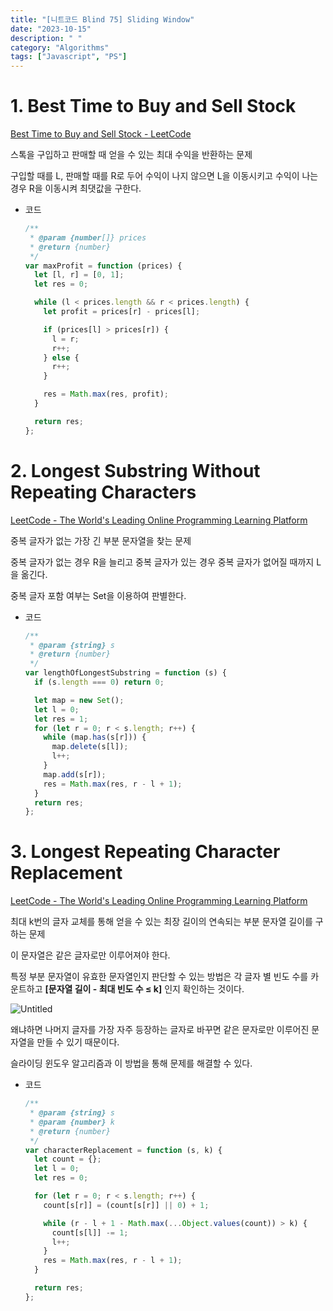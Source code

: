 ```yaml
---
title: "[니트코드 Blind 75] Sliding Window"
date: "2023-10-15"
description: " "
category: "Algorithms"
tags: ["Javascript", "PS"]
---
```


# 1. Best Time to Buy and Sell Stock

[Best Time to Buy and Sell Stock - LeetCode](https://leetcode.com/problems/best-time-to-buy-and-sell-stock/)

스톡을 구입하고 판매할 때 얻을 수 있는 최대 수익을 반환하는 문제

구입할 때를 L, 판매할 때를 R로 두어 수익이 나지 않으면 L을 이동시키고 수익이 나는 경우 R을 이동시켜 최댓값을 구한다.

- 코드

  ```jsx
  /**
   * @param {number[]} prices
   * @return {number}
   */
  var maxProfit = function (prices) {
    let [l, r] = [0, 1];
    let res = 0;

    while (l < prices.length && r < prices.length) {
      let profit = prices[r] - prices[l];

      if (prices[l] > prices[r]) {
        l = r;
        r++;
      } else {
        r++;
      }

      res = Math.max(res, profit);
    }

    return res;
  };
  ```

# 2. **Longest Substring Without Repeating Characters**

[LeetCode - The World's Leading Online Programming Learning Platform](https://leetcode.com/problems/longest-substring-without-repeating-characters/)

중복 글자가 없는 가장 긴 부분 문자열을 찾는 문제

중복 글자가 없는 경우 R을 늘리고 중복 글자가 있는 경우 중복 글자가 없어질 때까지 L을 옮긴다.

중복 글자 포함 여부는 Set을 이용하여 판별한다.

- 코드

  ```jsx
  /**
   * @param {string} s
   * @return {number}
   */
  var lengthOfLongestSubstring = function (s) {
    if (s.length === 0) return 0;

    let map = new Set();
    let l = 0;
    let res = 1;
    for (let r = 0; r < s.length; r++) {
      while (map.has(s[r])) {
        map.delete(s[l]);
        l++;
      }
      map.add(s[r]);
      res = Math.max(res, r - l + 1);
    }
    return res;
  };
  ```

# 3. **Longest Repeating Character Replacement**

[LeetCode - The World's Leading Online Programming Learning Platform](https://leetcode.com/problems/longest-repeating-character-replacement/)

최대 k번의 글자 교체를 통해 얻을 수 있는 최장 길이의 연속되는 부분 문자열 길이를 구하는 문제

이 문자열은 같은 글자로만 이루어져야 한다.

특정 부분 문자열이 유효한 문자열인지 판단할 수 있는 방법은 각 글자 별 빈도 수를 카운트하고 **[문자열 길이 - 최대 빈도 수 ≤ k]** 인지 확인하는 것이다.

![Untitled](./images/neet-sliding-window.png)

왜냐하면 나머지 글자를 가장 자주 등장하는 글자로 바꾸면 같은 문자로만 이루어진 문자열을 만들 수 있기 때문이다.

슬라이딩 윈도우 알고리즘과 이 방법을 통해 문제를 해결할 수 있다.

- 코드

  ```jsx
  /**
   * @param {string} s
   * @param {number} k
   * @return {number}
   */
  var characterReplacement = function (s, k) {
    let count = {};
    let l = 0;
    let res = 0;

    for (let r = 0; r < s.length; r++) {
      count[s[r]] = (count[s[r]] || 0) + 1;

      while (r - l + 1 - Math.max(...Object.values(count)) > k) {
        count[s[l]] -= 1;
        l++;
      }
      res = Math.max(res, r - l + 1);
    }

    return res;
  };
  ```
